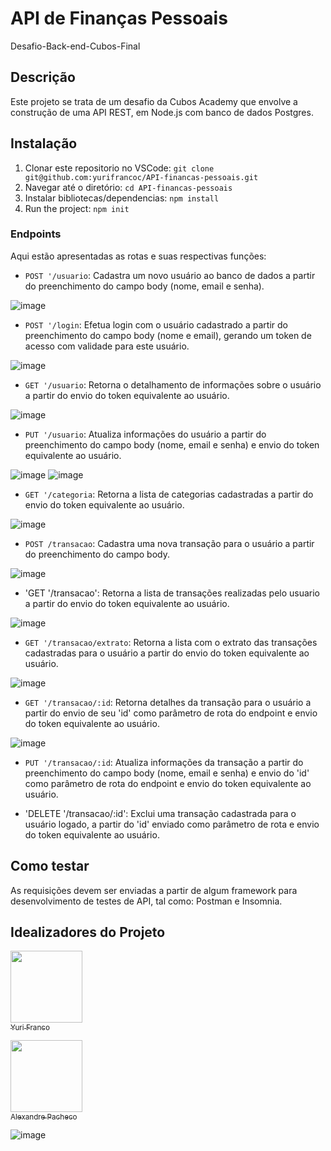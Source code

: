 # API de Finanças Pessoais

Desafio-Back-end-Cubos-Final

## Descrição

Este projeto se trata de um desafio da Cubos Academy que envolve a construção de uma API REST, em Node.js com banco de dados Postgres.

## Instalação

1. Clonar este repositorio no VSCode: `git clone git@github.com:yurifrancoc/API-financas-pessoais.git`
2. Navegar até o diretório: `cd API-financas-pessoais`
3. Instalar bibliotecas/dependencias: `npm install`
4. Run the project: `npm init`

### Endpoints

Aqui estão apresentadas as rotas e suas respectivas funções:

- `POST '/usuario`: Cadastra um novo usuário ao banco de dados a partir do preenchimento do campo body (nome, email e senha).

![image](https://user-images.githubusercontent.com/112022201/222852123-de9f8025-1555-47bd-b520-c8bb1a557e2b.png)

- `POST '/login`: Efetua login com o usuário cadastrado a partir do preenchimento do campo body (nome e email), gerando um token de acesso com validade para este usuário.

![image](https://user-images.githubusercontent.com/112022201/222852180-6f2ad322-cdba-423d-b8f8-f1078ece7ee7.png)

- `GET '/usuario`: Retorna o detalhamento de informações sobre o usuário a partir do envio do token equivalente ao usuário.

![image](https://user-images.githubusercontent.com/112022201/222852255-1e4d669a-181a-4d29-96fe-05cff31800c0.png)

- `PUT '/usuario`: Atualiza informações do usuário a partir do preenchimento do campo body (nome, email e senha) e envio do token equivalente ao usuário.

![image](https://user-images.githubusercontent.com/112022201/222852366-2a324931-d316-4631-b5ac-30c83cd89053.png)
![image](https://user-images.githubusercontent.com/112022201/222852387-d858e6c8-9acb-401c-a9be-0bf8e219fefd.png)

- `GET '/categoria`: Retorna a lista de categorias cadastradas a partir do envio do token equivalente ao usuário.

![image](https://user-images.githubusercontent.com/112022201/222852456-aec6e095-d4c6-483e-ab63-c92c9d3df76c.png)

- `POST /transacao`: Cadastra uma nova transação para o usuário a partir do preenchimento do campo body.

![image](https://user-images.githubusercontent.com/112022201/222852710-6286590f-9e69-4746-95bb-d2be91613859.png)

- 'GET '/transacao': Retorna a lista de transações realizadas pelo usuario a partir do envio do token equivalente ao usuário.

![image](https://user-images.githubusercontent.com/112022201/222852757-e86c615b-05c4-4aae-aeb9-f42729e13890.png)

- `GET '/transacao/extrato`: Retorna a lista com o extrato das transações cadastradas para o usuário a partir do envio do token equivalente ao usuário.

![image](https://user-images.githubusercontent.com/112022201/222852853-a7eead9b-30dc-4a11-9270-a2c5df430bc3.png)

- `GET '/transacao/:id`: Retorna detalhes da transação para o usuário a partir do envio de seu 'id' como parâmetro de rota do endpoint e envio do token equivalente ao usuário.

![image](https://user-images.githubusercontent.com/112022201/222852998-0b4a94b6-9fa5-4597-a166-24794eb826db.png)

- `PUT '/transacao/:id`: Atualiza informações da transação a partir do preenchimento do campo body (nome, email e senha) e envio do 'id' como parâmetro de rota do endpoint e envio do token equivalente ao usuário.


- 'DELETE '/transacao/:id': Exclui uma transação cadastrada para o usuário logado, a partir do 'id' enviado como parâmetro de rota e envio do token equivalente ao usuário.

## Como testar

As requisições devem ser enviadas a partir de algum framework para desenvolvimento de testes de API, tal como: Postman e Insomnia.

## Idealizadores do Projeto

[<img src="https://avatars.githubusercontent.com/u/112022201?v=4" width=115><br><sub>Yuri Franco</sub>](https://github.com/yurifrancoc)



[<img src="https://avatars.githubusercontent.com/u/112038333?v=4" width=115><br><sub>Alexandre Pacheco</sub>](https://github.com/Alexandrekpr)




![image](https://user-images.githubusercontent.com/112022201/222851832-b58683da-9592-474e-b1bd-91c49f187e83.png)
